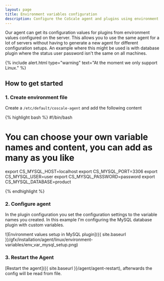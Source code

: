 ```yaml
---
layout: page
title: Environment variables configuration
description: Configure the CoScale agent and plugins using environment variables.
---
```


Our agent can get its configuration values for plugins from environment values configured on the server. This allows you to use the same agent for a lot of servers without having to generate a new agent for different configuration setups. An example where this might be used is with database plugin where the status user password isn't the same on all machines.

{% include alert.html type="warning" text="At the moment we only support Linux." %}

## How to get started

### 1. Create environment file
Create a `/etc/default/coscale-agent` and add the following content

   {% highlight bash %}
#!/bin/bash

# You can choose your own variable names and content, you can add as many as you like
export CS_MYSQL_HOST=localhost
export CS_MYSQL_PORT=3306
export CS_MYSQL_USER=user
export CS_MYSQL_PASSWORD=password
export CS_MYSQL_DATABASE=product

   {% endhighlight %}

### 2. Configure agent
In the plugin configuration you set the configuration settings to the variable names you created. In this example I'm configuring the MySQL database plugin with custom variables.

![Environment values setup in MySQL plugin]({{ site.baseurl }}/gfx/installation/agent/linux/environment-variables/env_var_mysql_setup.png)

### 3. Restart the Agent

[Restart the agent]({{ site.baseurl }}/agent/agent-restart), afterwards the config will be read from file.
